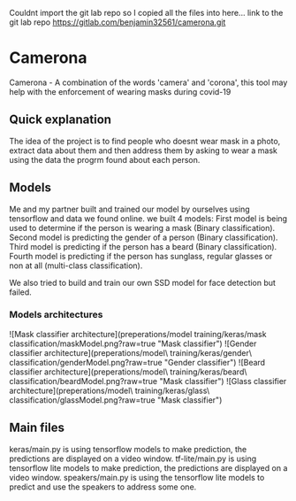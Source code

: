 Couldnt import the git lab repo so I copied all the files into here... link to the git lab repo https://gitlab.com/benjamin32561/camerona.git

# Camerona

Camerona - A combination of the words 'camera' and 'corona', this tool may help with the enforcement of wearing masks during covid-19

## Quick explanation

The idea of the project is to find people who doesnt wear mask in a photo, extract data about them and then address them by asking to wear a mask using the data the progrm found about each person.

## Models
Me and my partner built and trained our model by ourselves using tensorflow and data we found online.
we built 4 models:
First model is being used to determine if the person is wearing a mask (Binary classification).
Second model is predicting the gender of a person (Binary classification).
Third model is predicting if the person has a beard (Binary classification).
Fourth model is predicting if the person has sunglass, regular glasses or non at all (multi-class classification).

We also tried to build and train our own SSD model for face detection but failed.

### Models architectures

![Mask classifier architecture](preperations/model training/keras/mask classification/maskModel.png?raw=true "Mask classifier")
![Gender classifier architecture](preperations/model\ training/keras/gender\ classification/genderModel.png?raw=true "Gender classifier")
![Beard classifier architecture](preperations/model\ training/keras/beard\ classification/beardModel.png?raw=true "Mask classifier")
![Glass classifier architecture](preperations/model\ training/keras/glass\ classification/glassModel.png?raw=true "Mask classifier")

## Main files

keras/main.py is using tensorflow models to make prediction, the predictions are displayed on a video window.
tf-lite/main.py is using tensorflow lite models to make prediction, the predictions are displayed on a video window.
speakers/main.py is using the tensorflow lite models to predict and use the speakers to address some one.
